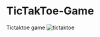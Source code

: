 # TicTakToe-Game
Tictaktoe game
![tictaktoe](https://github.com/manuchehrqoriev798/TicTakToe-Game/assets/112572372/3f91f8ad-6b2a-4bd2-84f2-fa1766bb7961)
